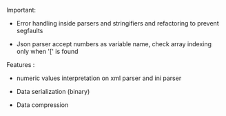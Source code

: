 Important: 

- Error handling inside parsers and stringifiers and refactoring to prevent segfaults

- Json parser accept numbers as variable name, check array indexing only when '[' is found

Features :

- numeric values interpretation on xml parser and ini parser

- Data serialization (binary)

- Data compression